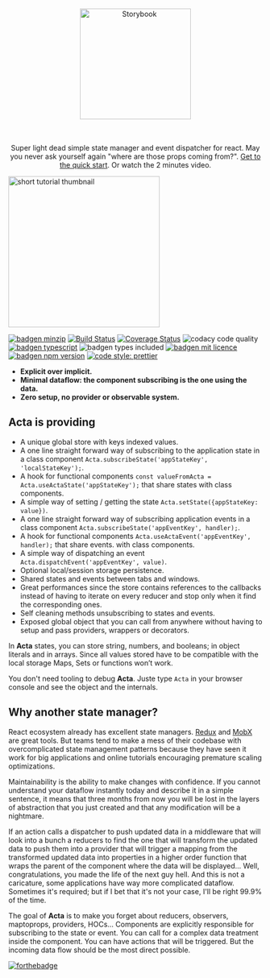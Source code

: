 <p align="center">
  <a href="https://fabien-h.github.io/acta/#/" target="_blank" rel="noopener noreferrer" >
    <br/>
    <img src="https://raw.githubusercontent.com/fabien-h/acta/master/docs/_media/acta-logo.png" alt="Storybook" width="220" />
    <br/><br/><br/>
  </a>
</p>

<p align="center">Super light dead simple state manager and event dispatcher for react. May you never ask yourself again "where are those props coming from?". <a href="http://acta.js.org/#/quickstart">Get to the quick start</a>. Or watch the 2 minutes video.</p>

<a href="https://www.youtube.com/watch?v=dHPcp_7UmDM" target="_blank" rel="noopener noreferrer">
  <img src="https://raw.githubusercontent.com/fabien-h/acta/master/docs/_media/short_tuto_video.jpg" alt="short tutorial thumbnail" width="300" />
</a>

<br/>

[![badgen minzip](https://badgen.net/bundlephobia/minzip/acta)](https://bundlephobia.com/result?p=acta)
[![Build Status](https://travis-ci.org/fabien-h/acta.svg?branch=master)](https://travis-ci.org/fabien-h/acta)
[![Coverage Status](https://coveralls.io/repos/github/fabien-h/acta/badge.svg?branch=master)](https://coveralls.io/github/fabien-h/acta?branch=master)
![codacy code quality](https://api.codacy.com/project/badge/Grade/73e7fdaa376448c2835a23c3f4749c8f)
[![badgen typescript](https://badgen.net/badge/icon/typescript?icon=typescript&label)](https://www.typescriptlang.org/)
![badgen types included](https://badgen.net/npm/types/acta)
[![badgen mit licence](https://badgen.net/badge/license/MIT/blue)](https://en.wikipedia.org/wiki/MIT_License)
[![badgen npm version](https://badgen.net/npm/v/acta)](https://www.npmjs.com/package/acta)
[![code style: prettier](https://img.shields.io/badge/code_style-prettier-ff69b4.svg)](https://github.com/prettier/prettier)

- **Explicit over implicit.**
- **Minimal dataflow: the component subscribing is the one using the data.**
- **Zero setup, no provider or observable system.**

## Acta is providing

- A unique global store with keys indexed values.
- A one line straight forward way of subscribing to the application state in a class component `Acta.subscribeState('appStateKey', 'localStateKey');`.
- A hook for functional components `const valueFromActa = Acta.useActaState('appStateKey');` that share states with class components.
- A simple way of setting / getting the state `Acta.setState({appStateKey: value})`.
- A one line straight forward way of subscribing application events in a class component `Acta.subscribeState('appEventKey', handler);`.
- A hook for functional components `Acta.useActaEvent('appEventKey', handler);` that share events. with class components.
- A simple way of dispatching an event `Acta.dispatchEvent('appEventKey', value)`.
- Optional local/session storage persistence.
- Shared states and events between tabs and windows.
- Great performances since the store contains references to the callbacks instead of having to iterate on every reducer and stop only when it find the corresponding ones.
- Self cleaning methods unsubscribing to states and events.
- Exposed global object that you can call from anywhere without having to setup and pass providers, wrappers or decorators.

In **Acta** states, you can store string, numbers, and booleans; in object literals and in arrays. Since all values stored have to be compatible with the local storage Maps, Sets or functions won’t work.

You don't need tooling to debug **Acta**. Juste type `Acta` in your browser console and see the object and the internals.

## Why another state manager?

React ecosystem already has excellent state managers. [Redux](https://redux.js.org/) and [MobX](https://mobx.js.org/README.html) are great tools. But teams tend to make a mess of their codebase with overcomplicated state management patterns because they have seen it work for big applications and online tutorials encouraging premature scaling optimizations.

Maintainability is the ability to make changes with confidence. If you cannot understand your dataflow instantly today and describe it in a simple sentence, it means that three months from now you will be lost in the layers of abstraction that you just created and that any modification will be a nightmare.

If an action calls a dispatcher to push updated data in a middleware that will look into a bunch a reducers to find the one that will transform the updated data to push them into a provider that will trigger a mapping from the transformed updated data into properties in a higher order function that wraps the parent of the component where the data will be displayed... Well, congratulations, you made the life of the next guy hell. And this is not a caricature, some applications have way more complicated dataflow. Sometimes it's required; but if I bet that it's not your case, I'll be right 99.9% of the time.

The goal of **Acta** is to make you forget about reducers, observers, maptoprops, providers, HOCs... Components are explicitly responsible for subscribing to the state or event. You can call for a complex data treatment inside the component. You can have actions that will be triggered. But the incoming data flow should be the most direct possible.

[![forthebadge](https://forthebadge.com/images/badges/built-with-love.svg)](https://forthebadge.com)
